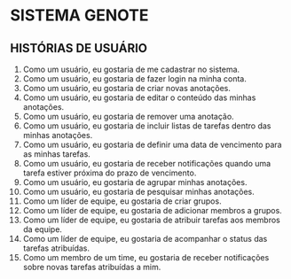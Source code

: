 # SISTEMA GENOTE

## HISTÓRIAS DE USUÁRIO

1. Como um usuário, eu gostaria de me cadastrar no sistema.
2. Como um usuário, eu gostaria de fazer login na minha conta.
3. Como um usuário, eu gostaria de criar novas anotações.
4. Como um usuário, eu gostaria de editar o conteúdo das minhas anotações.
5. Como um usuário, eu gostaria de remover uma anotação.
6. Como um usuário, eu gostaria de incluir listas de tarefas dentro das minhas anotações.
7. Como um usuário, eu gostaria de definir uma data de vencimento para as minhas tarefas.
8. Como um usuário, eu gostaria de receber notificações quando uma tarefa estiver próxima do prazo de vencimento.
9. Como um usuário, eu gostaria de agrupar minhas anotações.
10. Como um usuário, eu gostaria de pesquisar minhas anotações.
11. Como um líder de equipe, eu gostaria de criar grupos.
12. Como um líder de equipe, eu gostaria de adicionar membros a grupos.
13. Como um líder de equipe, eu gostaria de atribuir tarefas aos membros da equipe.
14. Como um líder de equipe, eu gostaria de acompanhar o status das tarefas atribuídas.
15. Como um membro de um time, eu gostaria de receber notificações sobre novas tarefas atribuídas a mim.
